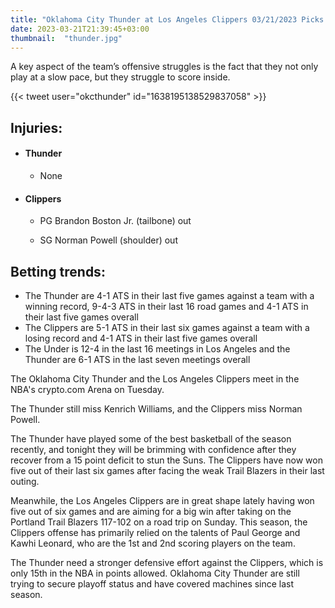 ```yaml
---
title: "Oklahoma City Thunder at Los Angeles Clippers 03/21/2023 Picks & Preview"
date: 2023-03-21T21:39:45+03:00
thumbnail:  "thunder.jpg"
---
```

A key aspect of the team’s offensive struggles is the fact that they not only play at a slow pace, but they struggle to score inside.
<!--more-->{{< tweet user="okcthunder" id="1638195138529837058" >}}

## Injuries:

  - #### Thunder

    - None

  - #### Clippers

    - PG Brandon Boston Jr. (tailbone) out

    - SG Norman Powell (shoulder) out

## Betting trends:

  - The Thunder are 4-1 ATS in their last five games against a team with a winning record, 9-4-3 ATS in their last 16 road games and 4-1 ATS in their last five games overall
  - The Clippers are 5-1 ATS in their last six games against a team with a losing record and 4-1 ATS in their last five games overall
  - The Under is 12-4 in the last 16 meetings in Los Angeles and the Thunder are 6-1 ATS in the last seven meetings overall

The Oklahoma City Thunder and the Los Angeles Clippers meet in the NBA's crypto.com Arena on Tuesday.

The Thunder still miss Kenrich Williams, and the Clippers miss Norman Powell.

The Thunder have played some of the best basketball of the season recently, and tonight they will be brimming with confidence after they recover from a 15 point deficit to stun the Suns. The Clippers have now won five out of their last six games after facing the weak Trail Blazers in their last outing.

Meanwhile, the Los Angeles Clippers are in great shape lately having won five out of six games and are aiming for a big win after taking on the Portland Trail Blazers 117-102 on a road trip on Sunday. This season, the Clippers offense has primarily relied on the talents of Paul George and Kawhi Leonard, who are the 1st and 2nd scoring players on the team.

The Thunder need a stronger defensive effort against the Clippers, which is only 15th in the NBA in points allowed. Oklahoma City Thunder are still trying to secure playoff status and have covered machines since last season.
